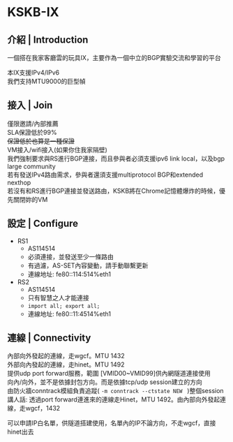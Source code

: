 # KSKB-IX

## 介紹 | Introduction
一個搭在我家客廳雲的玩具IX，主要作為一個中立的BGP實驗交流和學習的平台  

本IX支援IPv4/IPv6  
我們支持MTU9000的巨型幀  

## 接入 | Join
僅限邀請/內部推薦  
SLA保證低於99%  
~~保證低於也算是一種保證~~  
VM接入/wifi接入(如果你住我家隔壁)  
我們強制要求與RS進行BGP連接，而且參與者必須支援ipv6 link local，以及bgp large community  
若有發送IPv4路由需求，參與者還須支援multiprotocol BGP和extended nexthop  
若沒有和RS進行BGP連接並發送路由，KSKB將在Chrome記憶體爆炸的時候，優先關閉妳的VM  

## 設定 | Configure

* RS1
  * AS114514
  * 必須連接，並發送至少一條路由
  * 有過濾，AS-SET內容變動，請手動聯繫更新
  * 連線地址: fe80::114:514%eth1
* RS2
  * AS114514
  * 只有智慧之人才能連接
  * `import all; export all;`
  * 連線地址: fe80::11:4514%eth1

## 連線 | Connectivity
內部向外發起的連線，走wgcf。MTU 1432  
外部向內發起的連線，走hinet。MTU 1492  
提供udp port forward服務，範圍 [VMID00~VMID99]供內網隧道連接使用  
向內/向外，並不是依據封包方向。而是依據tcp/udp session建立的方向  
由防火牆conntrack模組負責追蹤( `-m conntrack --ctstate NEW ` )整個session  
講人話: 透過port forward連進來的連線走Hinet，MTU 1492。由內部向外發起連線，走wgcf，1432  

可以申請IP白名單，供隧道搭建使用，名單內的IP不論方向，不走wgcf，直接hinet出去  
